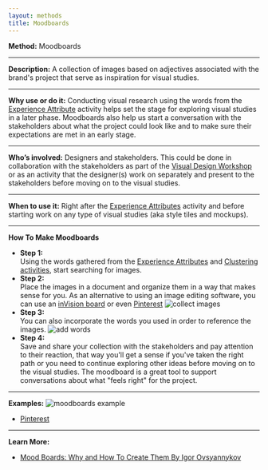 ```yaml
---
layout: methods
title: Moodboards
---
```


**Method:** Moodboards

---

**Description:** A collection of images based on adjectives associated with the brand's project that serve as inspiration for visual studies.

---

**Why use or do it:** Conducting visual research using the words from the [Experience Attribute](https://github.com/bocoup/opendesignkit/wiki/Experience-Attributes) activity helps set the stage for exploring visual studies in a later phase. Moodboards also help us start a conversation with the stakeholders about what the project could look like and to make sure their expectations are met in an early stage.

---

**Who’s involved:** Designers and stakeholders. This could be done in collaboration with the stakeholders as part of the [Visual Design Workshop](https://github.com/bocoup/opendesignkit/wiki/Visual-Design-Workshop) or as an activity that the designer(s) work on separately and present to the stakeholders before moving on to the visual studies.

---

**When to use it:** Right after the [Experience Attributes](https://github.com/bocoup/opendesignkit/wiki/experience-attributes) activity and before starting work on any type of visual studies (aka style tiles and mockups).

---

**How To Make Moodboards**

* **Step 1:**  
Using the words gathered from the [Experience Attributes](https://github.com/bocoup/opendesignkit/wiki/experience-attributes) and [Clustering activities](https://github.com/bocoup/opendesignkit/wiki/sticky-clustering), start searching for images.
* **Step 2:**  
Place the images in a document and organize them in a way that makes sense for you. As an alternative to using an image editing software, you can use an [inVision board](http://blog.invisionapp.com/boards-share-design-inspiration-assets/) or even [Pinterest](https://www.pinterest.com/)
![collect images](https://github.com/bocoup/opendesignkit/blob/master/wiki/images/moodboards/cssconf-moodboard-example-1.jpg)
* **Step 3:**  
You can also incorporate the words you used in order to reference the images.
![add words](https://github.com/bocoup/opendesignkit/blob/master/wiki/images/moodboards/cssconf-moodboard-example-2.jpg)
* **Step 4:**  
Save and share your collection with the stakeholders and pay attention to their reaction, that way you'll get a sense if you've taken the right path or you need to continue exploring other ideas before moving on to the visual studies. The moodboard is a great tool to support conversations about what "feels right" for the project.

---

**Examples:**
![moodboards example](https://github.com/bocoup/opendesignkit/blob/master/wiki/images/moodboards/moodboard-example.jpeg)

* [Pinterest](https://www.pinterest.com/search/pins/?q=moodboard%20design&rs=guide&0=design%7Cguide%7Cword%7C0&add_refine=design%7Cguide%7Cword%7C0)

---
**Learn More:**
* [Mood Boards: Why and How To Create Them By Igor Ovsyannykov](https://creativemarket.com/blog/2015/07/03/mood-boards-why-and-how-to-create-them)
